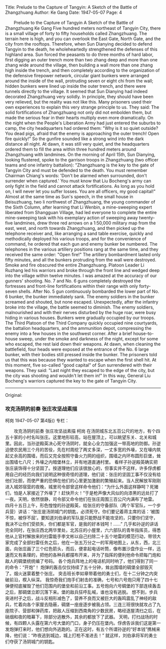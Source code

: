 Title: Prelude to the Capture of Tangyin: A Sketch of the Battle of Zhangzhuang
Author: Ke Gang
Date: 1947-05-07
Page: 4

　　Prelude to the Capture of Tangyin
    A Sketch of the Battle of Zhangzhuang
    Ke Gang
    Five hundred meters northeast of Tangyin City, there is a small village of forty to fifty households called Zhangzhuang. The terrain here is high, and you can overlook the East Gate, North Gate, and the city from the rooftops. Therefore, when Sun Dianying decided to defend Tangyin to the death, he wholeheartedly strengthened the defenses of this highland area. Sun forced the peasants to do three months of hard labor, first digging an outer trench more than two zhang deep and more than one zhang wide around the village, then building a wall more than one zhang high inside the trench, and then completely according to the organization of the defensive firepower network, circular giant bunkers were arranged around the inside of the wall, protruding seven or eight chi from the wall; hidden bunkers were lined up inside the outer trench, and there were tunnels directly to the village.
    It seemed that Sun Dianying had indeed decorated Zhangzhuang very solidly. In principle, they should have been very relieved, but the reality was not like this. Many prisoners used their own experiences to explain this very strange principle to us. They said: The solid fortifications of Zhangzhuang not only did not embolden them, but made the serious fear in their hearts multiply even more dramatically. On the night when the People's Liberation Army had just entered the suburbs to camp, the city headquarters had ordered them: "Why is it so quiet outside? You dead pigs, afraid that the enemy is approaching the outer trench! Open fire quickly!" So the gunfire sounded like a strong wind into the dark distance all night. At dawn, it was still very quiet, and the headquarters ordered them to fill the area within three hundred meters around Zhangzhuang with landmines.
    On the morning of April 15th, Sun Dianying, looking flustered, spoke to the garrison troops in Zhangzhuang (two officer teams and one infantry battalion): "Zhangzhuang is the key to the gate of Tangyin City and must be defended to the death. You must remember Chairman Chiang's words: 'Don't be alarmed when surrounded, don't surrender when captured.' You must know that Liu Bocheng's army can only fight in the field and cannot attack fortifications. As long as you hold on, I will never let you suffer losses. You are all officers, my good capital!"
    Almost at the same time as Sun's speech, in the small house in Beisuzhuang, two li northwest of Zhangzhuang, the young commander of the Sixth Column, after learning that Li Wenbin, a mine-sweeping expert liberated from Shangguan Village, had led everyone to complete the entire mine-sweeping task with his exemplary action of sweeping away twenty-five landmines, drew three red arrows on a 1:50,000 military map from the east, west, and north towards Zhangzhuang, and then picked up the telephone receiver and, like arranging a sand table exercise, quickly and methodically deployed his various troops, and for the convenience of command, he ordered that each gun and enemy bunker be numbered.
    The telephones in the various artillery positions rang at the same time, and they received the same order: "Open fire!"
    The artillery bombardment lasted only fifty minutes, and all the bunkers protruding from the wall were destroyed. Smoke and fire obscured the entire Zhangzhuang.
    Platoon Leader Li Ruzhang led his warriors and broke through the front line and wedged deep into the village within twelve minutes.
    I was amazed at the accuracy of our gunners' shooting. No. 7 and No. 6 guns completely destroyed the fortresses and front-line fortifications within their range with only forty-seven shells. After No. 5 gun continuously bombarded the lower part of No. 6 bunker, the bunker immediately sank. The enemy soldiers in the bunker screamed and shouted, but none escaped.
    Unexpectedly, after the infantry broke into the village, the battle seemed to diminish. The enemy soldiers, malnourished and with their nerves disturbed by the huge roar, were busy hiding in various houses. Bunkers were gradually occupied by our troops. The Third Platoon of the Third Company quickly occupied nine courtyards, the battalion headquarters, and the ammunition depot, compressing the enemy into a few houses in the southwest corner. After a brief house-to-house sweep, under the smoke and darkness of the night, except for some who escaped, the rest laid down their weapons.
    At dawn, when cleaning the battlefield, four heads were exposed at the entrance of the No. 6 large bunker, with their bodies still pressed inside the bunker. The prisoners told us that this was because they wanted to escape when the first shell hit. At this moment, five so-called "good capital" of Sun surrendered with their weapons. They said: "Last night they escaped to the edge of the city, but the city was shooting and wouldn't let them in!"
    In this way, General Liu Bocheng's warriors captured the key to the gate of Tangyin City.



<hr /> 

Original: 


### 攻克汤阴的前奏  张庄攻坚战素描
柯岗
1947-05-07
第4版()
专栏：

　　攻克汤阴的前奏
    张庄攻坚战素描
    柯岗
    在汤阴城东北五百公尺的地方，有个四五十家的小村名叫张庄。这里地形较高，站在屋顶上，可以眺望东关、北关和城里。因此，当孙逆殿英决心死守汤阴时，就全心全力加强这一带高地的防御。孙逆迫使农民用三个月的苦役，先在村周挖了两丈多深，一丈多宽的外壕，又在壕内筑起丈余高的围墙，而后又完全按照守备火力网的组织，围墙之内环布圆形巨堡，耸出围墙七八尺；外壕之内暗堡林立，并有地道直通村里。
    看样子孙逆殿英确实把张庄装饰得十分坚固了。按道理他们应该很放心的，但事实并不这样，许多俘虏都用自己的经历向我们说明这种很奇怪的道理，他们说：张庄的坚固工事不仅没有给他们壮胆，而使严重的恐惧在他们的心里更加激剧的繁殖起来。当人民解放军刚刚进入城郊宿营的夜晚，城里司令部曾这样命令他们：“为什么外面这样静呵？死猪们，怕是人家接近了外壕了！赶快开火！”于是枪声像大风似的向漆黑的远处打了一夜。天明，依然很静，司令部又命令他们在张庄周围三百公尺内满布了地雷。
    四月十五日上午，形色惶惶的孙逆殿英，给张庄的守备部队（两个军官队，一个步兵营）讲话：“张庄是汤阴城门的钥匙，必须死守。你们要记着蒋主席的话：‘被围不惊，被俘不屈’。要知道刘伯承的军队是只能野战不能攻坚的，只要你们坚守，我决不让你们受损失，你们都是军官，是我的好本钱呵！……”
    几乎和孙逆的讲话完全同时，在张庄西北两华里处，北苏庄的小屋里，六六部队的青年指挥员，得悉他从上官村解放来的扫雷能手李文彬以自己扫除二十五个地雷的模范行动，带领大家完成了全部扫雷任务之后，他在一张五万分之一的军用地图上，从东，西，北三面，向张庄画了三个红色箭头，而后，便拿起电话听筒，像布置沙盘作业一样，迅速而又有条理的，把他的各种兵都摆布开来，并为了指挥的便利他命令把每门炮和敌人的碉堡统统编了号码。
    各个炮兵阵地上的电话机同时响了，他们得到了同一的命令：“开炮”！
    炮弹的轰击仅仅持续了五十分钟，耸出围墙的碉堡全部毁灭了。烟火迷蒙着整个张庄。
    突击班长李如章带着他的勇士们，在十二分钟之内突破前沿，楔入纵深。
    我惊奇我们炮手们射击的准确，七号和六号炮只用了四十七弹便彻底摧毁了他们范围内的堡垒和前沿工事。五号炮向六号碉堡的下部连续轰击之后，那碉堡立即沉落下来。堡的敌兵狂呼乱喊，谁也没有逃脱。
    想不到，步兵突进村子之后，战斗反相形减色了，营养不良而又被巨大的轰鸣震乱了神经的敌兵，忙着向各个家屋去隐蔽，碉堡一座座逐步被我占领。三连三班很快就攻占了九座院子、营部和弹药库，把敌人压缩到西南角的少数民房，略经逐屋清扫之后，在硝烟和夜的暗幕下，除部分逃散外，其余的都放下了武器。
    天明，打扫战场的时候，有四颗人头露在第六号大堡的门口，身子仍压在堡内。俘虏告诉我们这是第一发炮弹打来时，他们想向外逃跑的。正在这时，有五个所谓孙逆的“好本钱”携械来降，他们说：“昨夜逃到城边，城上打枪不准进去！”
    就这样，刘伯承将军的勇士们夺获了汤阴城门的钥匙。
